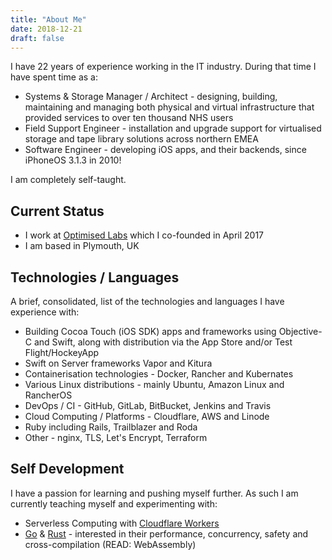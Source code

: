 ```yaml
---
title: "About Me"
date: 2018-12-21
draft: false
---
```

I have 22 years of experience working in the IT industry. During that time I have spent time as a:

* Systems & Storage Manager / Architect - designing, building, maintaining and managing both physical and virtual infrastructure that provided services to over ten thousand NHS users
* Field Support Engineer - installation and upgrade support for virtualised storage and tape library solutions across northern EMEA
* Software Engineer - developing iOS apps, and their backends, since iPhoneOS 3.1.3 in 2010!

I am completely self-taught.

## Current Status
* I work at [Optimised Labs](https://www.optimisedlabs.com) which I co-founded in April 2017
* I am based in Plymouth, UK

## Technologies / Languages
A brief, consolidated, list of the technologies and languages I have experience with:

* Building Cocoa Touch (iOS SDK) apps and frameworks using Objective-C and Swift, along with distribution via the App Store and/or Test Flight/HockeyApp
* Swift on Server frameworks Vapor and Kitura
* Containerisation technologies - Docker, Rancher and Kubernates
* Various Linux distributions - mainly Ubuntu, Amazon Linux and RancherOS
* DevOps / CI - GitHub, GitLab, BitBucket, Jenkins and Travis
* Cloud Computing / Platforms - Cloudflare, AWS and Linode
* Ruby including Rails, Trailblazer and Roda
* Other - nginx, TLS, Let's Encrypt, Terraform

## Self Development
I have a passion for learning and pushing myself further. As such I am currently teaching myself and experimenting with:

* Serverless Computing with [Cloudflare Workers](https://www.cloudflare.com/en-gb/products/cloudflare-workers/)
* [Go](https://golang.org/) & [Rust](https://www.rust-lang.org/) - interested in their performance, concurrency, safety and cross-compilation (READ: WebAssembly)
